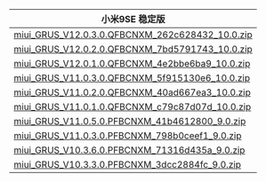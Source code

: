| 小米9SE  稳定版    |
| ---- |
| [miui_GRUS_V12.0.3.0.QFBCNXM_262c628432_10.0.zip](https://hugeota.d.miui.com/V12.0.3.0.QFBCNXM/miui_GRUS_V12.0.3.0.QFBCNXM_262c628432_10.0.zip)    |
| [miui_GRUS_V12.0.2.0.QFBCNXM_7bd5791743_10.0.zip](https://hugeota.d.miui.com/V12.0.2.0.QFBCNXM/miui_GRUS_V12.0.2.0.QFBCNXM_7bd5791743_10.0.zip)    |
| [miui_GRUS_V12.0.1.0.QFBCNXM_4e2bbe6ba9_10.0.zip](https://hugeota.d.miui.com/V12.0.1.0.QFBCNXM/miui_GRUS_V12.0.1.0.QFBCNXM_4e2bbe6ba9_10.0.zip)    |
| [miui_GRUS_V11.0.3.0.QFBCNXM_5f915130e6_10.0.zip](https://hugeota.d.miui.com/V11.0.3.0.QFBCNXM/miui_GRUS_V11.0.3.0.QFBCNXM_5f915130e6_10.0.zip)    |
| [miui_GRUS_V11.0.2.0.QFBCNXM_40ad667ea3_10.0.zip](https://hugeota.d.miui.com/V11.0.2.0.QFBCNXM/miui_GRUS_V11.0.2.0.QFBCNXM_40ad667ea3_10.0.zip)    |
| [miui_GRUS_V11.0.1.0.QFBCNXM_c79c87d07d_10.0.zip](https://hugeota.d.miui.com/V11.0.1.0.QFBCNXM/miui_GRUS_V11.0.1.0.QFBCNXM_c79c87d07d_10.0.zip)    |
| [miui_GRUS_V11.0.5.0.PFBCNXM_41b4612800_9.0.zip](https://hugeota.d.miui.com/V11.0.5.0.PFBCNXM/miui_GRUS_V11.0.5.0.PFBCNXM_41b4612800_9.0.zip)    |
| [miui_GRUS_V11.0.3.0.PFBCNXM_798b0ceef1_9.0.zip](https://hugeota.d.miui.com/V11.0.3.0.PFBCNXM/miui_GRUS_V11.0.3.0.PFBCNXM_798b0ceef1_9.0.zip)    |
| [miui_GRUS_V10.3.6.0.PFBCNXM_71316d435a_9.0.zip](https://hugeota.d.miui.com/V10.3.6.0.PFBCNXM/miui_GRUS_V10.3.6.0.PFBCNXM_71316d435a_9.0.zip)    |
| [miui_GRUS_V10.3.3.0.PFBCNXM_3dcc2884fc_9.0.zip](https://hugeota.d.miui.com/V10.3.3.0.PFBCNXM/miui_GRUS_V10.3.3.0.PFBCNXM_3dcc2884fc_9.0.zip)    |

